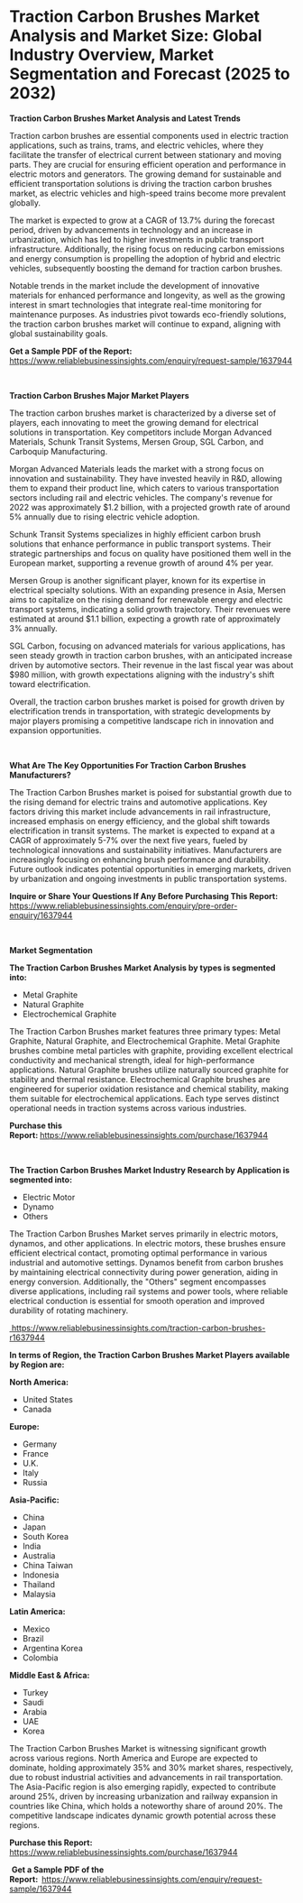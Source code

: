 <p><h1>Traction Carbon Brushes Market Analysis and Market Size: Global Industry Overview, Market Segmentation and Forecast (2025 to 2032)</h1></p><p><strong>Traction Carbon Brushes Market Analysis and Latest Trends</strong></p>
<p><p>Traction carbon brushes are essential components used in electric traction applications, such as trains, trams, and electric vehicles, where they facilitate the transfer of electrical current between stationary and moving parts. They are crucial for ensuring efficient operation and performance in electric motors and generators. The growing demand for sustainable and efficient transportation solutions is driving the traction carbon brushes market, as electric vehicles and high-speed trains become more prevalent globally.</p><p>The market is expected to grow at a CAGR of 13.7% during the forecast period, driven by advancements in technology and an increase in urbanization, which has led to higher investments in public transport infrastructure. Additionally, the rising focus on reducing carbon emissions and energy consumption is propelling the adoption of hybrid and electric vehicles, subsequently boosting the demand for traction carbon brushes. </p><p>Notable trends in the market include the development of innovative materials for enhanced performance and longevity, as well as the growing interest in smart technologies that integrate real-time monitoring for maintenance purposes. As industries pivot towards eco-friendly solutions, the traction carbon brushes market will continue to expand, aligning with global sustainability goals.</p></p>
<p><strong>Get a Sample PDF of the Report:&nbsp;</strong> <a href="https://www.reliablebusinessinsights.com/enquiry/request-sample/1637944?utm_campaign=3431&utm_medium=2&utm_source=Github&utm_content=ia&utm_term=18042025&utm_id=traction-carbon-brushes">https://www.reliablebusinessinsights.com/enquiry/request-sample/1637944</a></p>
<p>&nbsp;</p>
<p><strong>Traction Carbon Brushes Major Market Players</strong></p>
<p><p>The traction carbon brushes market is characterized by a diverse set of players, each innovating to meet the growing demand for electrical solutions in transportation. Key competitors include Morgan Advanced Materials, Schunk Transit Systems, Mersen Group, SGL Carbon, and Carboquip Manufacturing. </p><p>Morgan Advanced Materials leads the market with a strong focus on innovation and sustainability. They have invested heavily in R&D, allowing them to expand their product line, which caters to various transportation sectors including rail and electric vehicles. The company's revenue for 2022 was approximately $1.2 billion, with a projected growth rate of around 5% annually due to rising electric vehicle adoption.</p><p>Schunk Transit Systems specializes in highly efficient carbon brush solutions that enhance performance in public transport systems. Their strategic partnerships and focus on quality have positioned them well in the European market, supporting a revenue growth of around 4% per year. </p><p>Mersen Group is another significant player, known for its expertise in electrical specialty solutions. With an expanding presence in Asia, Mersen aims to capitalize on the rising demand for renewable energy and electric transport systems, indicating a solid growth trajectory. Their revenues were estimated at around $1.1 billion, expecting a growth rate of approximately 3% annually.</p><p>SGL Carbon, focusing on advanced materials for various applications, has seen steady growth in traction carbon brushes, with an anticipated increase driven by automotive sectors. Their revenue in the last fiscal year was about $980 million, with growth expectations aligning with the industry's shift toward electrification.</p><p>Overall, the traction carbon brushes market is poised for growth driven by electrification trends in transportation, with strategic developments by major players promising a competitive landscape rich in innovation and expansion opportunities.</p></p>
<p>&nbsp;</p>
<p><strong>What Are The Key Opportunities For Traction Carbon Brushes Manufacturers?</strong></p>
<p><p>The Traction Carbon Brushes market is poised for substantial growth due to the rising demand for electric trains and automotive applications. Key factors driving this market include advancements in rail infrastructure, increased emphasis on energy efficiency, and the global shift towards electrification in transit systems. The market is expected to expand at a CAGR of approximately 5-7% over the next five years, fueled by technological innovations and sustainability initiatives. Manufacturers are increasingly focusing on enhancing brush performance and durability. Future outlook indicates potential opportunities in emerging markets, driven by urbanization and ongoing investments in public transportation systems.</p></p>
<p><strong>Inquire or Share Your Questions If Any Before Purchasing This Report:</strong> <a href="https://www.reliablebusinessinsights.com/enquiry/pre-order-enquiry/1637944?utm_campaign=3431&utm_medium=2&utm_source=Github&utm_content=ia&utm_term=18042025&utm_id=traction-carbon-brushes">https://www.reliablebusinessinsights.com/enquiry/pre-order-enquiry/1637944</a></p>
<p>&nbsp;</p>
<p><strong>Market Segmentation</strong></p>
<p><strong>The Traction Carbon Brushes Market Analysis by types is segmented into:</strong></p>
<p><ul><li>Metal Graphite</li><li>Natural Graphite</li><li>Electrochemical Graphite</li></ul></p>
<p><p>The Traction Carbon Brushes market features three primary types: Metal Graphite, Natural Graphite, and Electrochemical Graphite. Metal Graphite brushes combine metal particles with graphite, providing excellent electrical conductivity and mechanical strength, ideal for high-performance applications. Natural Graphite brushes utilize naturally sourced graphite for stability and thermal resistance. Electrochemical Graphite brushes are engineered for superior oxidation resistance and chemical stability, making them suitable for electrochemical applications. Each type serves distinct operational needs in traction systems across various industries.</p></p>
<p><strong>Purchase this Report:&nbsp;</strong><a href="https://www.reliablebusinessinsights.com/purchase/1637944?utm_campaign=3431&utm_medium=2&utm_source=Github&utm_content=ia&utm_term=18042025&utm_id=traction-carbon-brushes">https://www.reliablebusinessinsights.com/purchase/1637944</a></p>
<p>&nbsp;</p>
<p><strong>The Traction Carbon Brushes Market Industry Research by Application is segmented into:</strong></p>
<p><ul><li>Electric Motor</li><li>Dynamo</li><li>Others</li></ul></p>
<p><p>The Traction Carbon Brushes Market serves primarily in electric motors, dynamos, and other applications. In electric motors, these brushes ensure efficient electrical contact, promoting optimal performance in various industrial and automotive settings. Dynamos benefit from carbon brushes by maintaining electrical connectivity during power generation, aiding in energy conversion. Additionally, the "Others" segment encompasses diverse applications, including rail systems and power tools, where reliable electrical conduction is essential for smooth operation and improved durability of rotating machinery.</p></p>
<p><a href="https://www.reliablebusinessinsights.com/traction-carbon-brushes-r1637944?utm_campaign=3431&utm_medium=2&utm_source=Github&utm_content=ia&utm_term=18042025&utm_id=traction-carbon-brushes">&nbsp;https://www.reliablebusinessinsights.com/traction-carbon-brushes-r1637944</a></p>
<p><strong>In terms of Region, the Traction Carbon Brushes Market Players available by Region are:</strong></p>
<p>
    <p> <strong> North America: </strong>
        <ul>
            <li>United States</li>
            <li>Canada</li>
        </ul>
        </p> 
    <p> <strong> Europe: </strong>
        <ul>
            <li>Germany</li>
            <li>France</li>
            <li>U.K.</li>
            <li>Italy</li>
            <li>Russia</li>
        </ul>
        </p> 
    <p> <strong> Asia-Pacific: </strong>
        <ul>
            <li>China</li>
            <li>Japan</li>
            <li>South Korea</li>
            <li>India</li>
            <li>Australia</li>
            <li>China Taiwan</li>
            <li>Indonesia</li>
            <li>Thailand</li>
            <li>Malaysia</li>
        </ul>
        </p> 
    <p> <strong> Latin America: </strong>
        <ul>
            <li>Mexico</li>
            <li>Brazil</li>
            <li>Argentina Korea</li>
            <li>Colombia</li>
        </ul>
        </p> 
    <p> <strong> Middle East & Africa: </strong>
        <ul>
            <li>Turkey</li>
            <li>Saudi</li>
            <li>Arabia</li>
            <li>UAE</li>
            <li>Korea</li>
        </ul>
    </p>
    </p>
<p><p>The Traction Carbon Brushes Market is witnessing significant growth across various regions. North America and Europe are expected to dominate, holding approximately 35% and 30% market shares, respectively, due to robust industrial activities and advancements in rail transportation. The Asia-Pacific region is also emerging rapidly, expected to contribute around 25%, driven by increasing urbanization and railway expansion in countries like China, which holds a noteworthy share of around 20%. The competitive landscape indicates dynamic growth potential across these regions.</p></p>
<p><strong>Purchase this Report: </strong><a href="https://www.reliablebusinessinsights.com/purchase/1637944?utm_campaign=3431&utm_medium=2&utm_source=Github&utm_content=ia&utm_term=18042025&utm_id=traction-carbon-brushes">https://www.reliablebusinessinsights.com/purchase/1637944</a></p>
<p>&nbsp;<strong>Get a Sample PDF of the Report:&nbsp;&nbsp;</strong><a href="https://www.reliablebusinessinsights.com/enquiry/request-sample/1637944?utm_campaign=3431&utm_medium=2&utm_source=Github&utm_content=ia&utm_term=18042025&utm_id=traction-carbon-brushes">https://www.reliablebusinessinsights.com/enquiry/request-sample/1637944</a></p>
<p><strong></strong></p>
<p><p></p><p></p><p></p></p>
